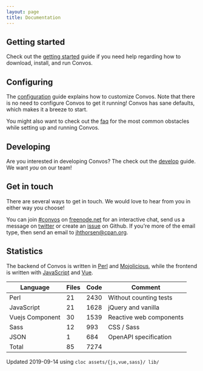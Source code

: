 ```yaml
---
layout: page
title: Documentation
---
```


## Getting started

Check out the [getting started](/doc/getting-started.html) guide if you need
help regarding how to download, install, and run Convos.

## Configuring

The [configuration](/doc/config.html) guide explains how to customize Convos.
Note that there is no need to configure Convos to get it running! Convos has
sane defaults, which makes it a breeze to start.

You might also want to check out the [faq](/doc/faq.html) for the most common
obstacles while setting up and running Convos.

## Developing

Are you interested in developing Convos? The check out the
[develop](/doc/develop.html) guide. We want _you_ on our team!

## Get in touch

There are several ways to get in touch. We would love to hear from you in
either way you choose!

You can join [#convos](irc://chat.freenode.net:6697/#convos) on
[freenode.net](http://freenode.net/) for an interactive chat, send us a
message on [twitter](https://twitter.com/convosby) or create an
[issue](https://github.com/Nordaaker/convos/issues) on Github. If you're more
of the email type, then send an email to
<a href="mailto:jhthorsen@cpan.org">jhthorsen@cpan.org</a>.

## Statistics

The backend of Convos is written in [Perl](https://www.perl.org/) and
[Mojolicious](http://mojolicious.org/), while the frontend is written
with [JavaScript](https://developer.mozilla.org/en-US/docs/Web/JavaScript)
and [Vue](https://vuejs.org/).

| Language        | Files |  Code | Comment                 |
|-----------------|-------|-------|-------------------------|
| Perl            |    21 |  2430 | Without counting tests  |
| JavaScript      |    21 |  1628 | jQuery and vanilla      |
| Vuejs Component |    30 |  1539 | Reactive web components |
| Sass            |    12 |   993 | CSS / Sass              |
| JSON            |     1 |   684 | OpenAPI specification   |
| Total           |    85 |  7274 |                         |

Updated 2019-09-14 using `cloc assets/{js,vue,sass}/ lib/`
